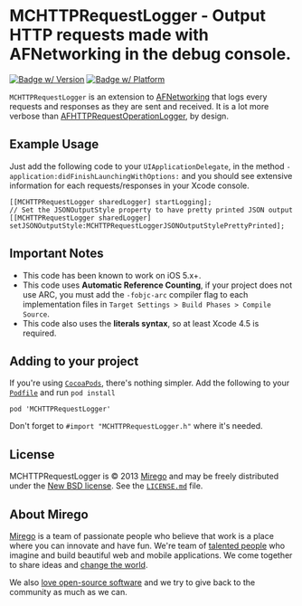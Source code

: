 # MCHTTPRequestLogger - Output HTTP requests made with AFNetworking in the debug console.
[![Badge w/ Version](https://cocoapod-badges.herokuapp.com/v/MCHTTPRequestLogger/badge.png)](https://cocoadocs.org/docsets/MCHTTPRequestLogger)
[![Badge w/ Platform](https://cocoapod-badges.herokuapp.com/p/MCHTTPRequestLogger/badge.png)](https://cocoadocs.org/docsets/MCHTTPRequestLogger)

`MCHTTPRequestLogger` is an extension to [AFNetworking](http://github.com/AFNetworking/AFNetworking/) that logs every requests and responses as they are sent and received. It is a lot more verbose than [AFHTTPRequestOperationLogger](http://github.com/AFNetworking/AFHTTPRequestOperationLogger/), by design.

## Example Usage

Just add the following code to your `UIApplicationDelegate`, in the method `-application:didFinishLaunchingWithOptions:` and you should see extensive information for each requests/responses in your Xcode console.
```objc
[[MCHTTPRequestLogger sharedLogger] startLogging];
// Set the JSONOutputStyle property to have pretty printed JSON output
[[MCHTTPRequestLogger sharedLogger] setJSONOutputStyle:MCHTTPRequestLoggerJSONOutputStylePrettyPrinted];
```

## Important Notes

- This code has been known to work on iOS 5.x+.
- This code uses **Automatic Reference Counting**, if your project does not use ARC, you must add the `-fobjc-arc` compiler flag to each implementation files in `Target Settings > Build Phases > Compile Source`.
- This code also uses the **literals syntax**, so at least Xcode 4.5 is required.

## Adding to your project

If you're using [`CocoaPods`](http://cocoapods.org/), there's nothing simpler.
Add the following to your [`Podfile`](http://docs.cocoapods.org/podfile.html)
and run `pod install`

```
pod 'MCHTTPRequestLogger'
```

Don't forget to `#import "MCHTTPRequestLogger.h"` where it's needed.

## License

MCHTTPRequestLogger is © 2013 [Mirego](http://www.mirego.com) and may be freely
distributed under the [New BSD license](http://opensource.org/licenses/BSD-3-Clause).
See the [`LICENSE.md`](https://github.com/mirego/MCHTTPRequestLogger/blob/master/LICENSE.md) file.

## About Mirego

[Mirego](http://mirego.com) is a team of passionate people who believe that work is a place where you can innovate and have fun. We're team of [talented people](http://life.mirego.com) who imagine and build beautiful web and mobile applications. We come together to share ideas and [change the world](http://mirego.org).

We also [love open-source software](http://open.mirego.com) and we try to give back to the community as much as we can.

